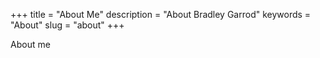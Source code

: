 +++
title = "About Me"
description = "About Bradley Garrod"
keywords = "About"
slug = "about"
+++

About me
